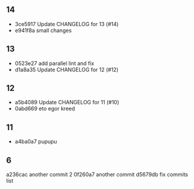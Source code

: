 ## 14
- 3ce5917 Update CHANGELOG for 13 (#14)
- e941f8a small changes

## 13
- 0523e27 add parallel lint and fix
- d1a8a35 Update CHANGELOG for 12 (#12)

## 12
- a5b4089 Update CHANGELOG for 11 (#10)
- 0abd669 eto egor kreed

## 11
- a4ba0a7 pupupu

## 6
a236cac another commit 2
0f260a7 another commit
d5679db fix commits list
